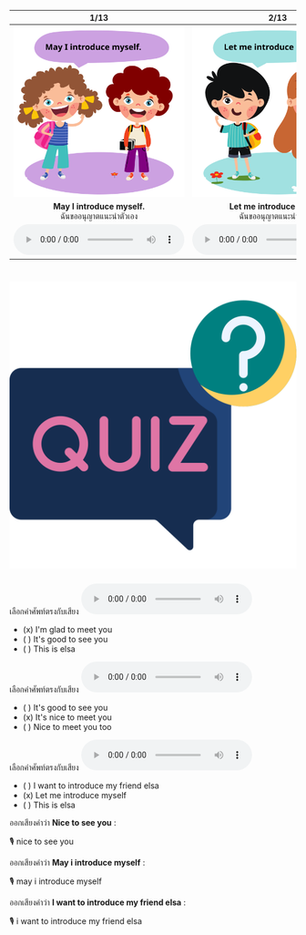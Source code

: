 <div class="carrousel">


|1/13|2/13|3/13|4/13|5/13|6/13|7/13|8/13|9/13|10/13|11/13|12/13|13/13|
| :----: | :----: | :----: | :----: | :----: | :----: | :----: | :----: | :----: | :----: | :----: | :----: | :----: |
|![](/media/img/Self&#x20;and&#x20;others&#x20;introduction__May&#x20;I&#x20;introduce&#x20;myself.svg)|![](/media/img/Self&#x20;and&#x20;others&#x20;introduction__Let&#x20;me&#x20;introduce&#x20;myself.svg)|![](/media/img/Self&#x20;and&#x20;others&#x20;introduction__My&#x20;name&#x20;is&#x20;Jenny.svg)|![](/media/img/Self&#x20;and&#x20;others&#x20;introduction__Nice&#x20;to&#x20;see&#x20;you.svg)|![](/media/img/Self&#x20;and&#x20;others&#x20;introduction__I'm&#x20;Anna.svg)|![](/media/img/Self&#x20;and&#x20;others&#x20;introduction__It's&#x20;nice&#x20;to&#x20;meet&#x20;you.svg)|![](/media/img/Self&#x20;and&#x20;others&#x20;introduction__Nice&#x20;to&#x20;meet&#x20;you.svg)|![](/media/img/Self&#x20;and&#x20;others&#x20;introduction__Nice&#x20;to&#x20;meet&#x20;you&#x20;too.svg)|![](/media/img/Self&#x20;and&#x20;others&#x20;introduction__I&#x20;want&#x20;to&#x20;introduce&#x20;my&#x20;friend&#x20;Elsa.svg)|![](/media/img/Self&#x20;and&#x20;others&#x20;introduction__I'm&#x20;glad&#x20;to&#x20;meet&#x20;you.svg)|![](/media/img/Self&#x20;and&#x20;others&#x20;introduction__I'm&#x20;glad&#x20;to&#x20;see&#x20;you.svg)|![](/media/img/Self&#x20;and&#x20;others&#x20;introduction__This&#x20;is&#x20;Elsa.svg)|![](/media/img/Self&#x20;and&#x20;others&#x20;introduction__It's&#x20;good&#x20;to&#x20;see&#x20;you.svg)|
|**May I introduce myself.**<br>ฉันขออนุญาตแนะนําตัวเอง|**Let me introduce myself.**<br>ฉันขออนุญาตแนะนําตัวเอง|**My name is Jenny.**<br>ฉันชื่อเจนนี่|**Nice to see you.**<br>ดีใจที่ได้เจอคุณ|**I'm Anna.**<br>ฉันชื่อแอนนา|**It's nice to meet you.**<br>ยินดีที่ได้รู้จัก|**Nice to meet you.**<br>ยินดีที่ได้รู้จัก|**Nice to meet you too.**<br>ยินดีที่ได้รู้จักเช่นกัน|**I want to introduce my friend Elsa.**<br>ฉันอยากแนะนําเพื่อนชื่อเอลซ่า|**I'm glad to meet you.**<br>ยินดีที่ได้รู้จัก|**I'm glad to see you.**<br>ฉันดีใจที่ได้เจอคุณ|**This is Elsa.**<br>นี่คือเอลซ่า|**It's good to see you.**<br>ดีใจที่ได้เจอคุณ|
|![](/media/audio/May&#x20;I&#x20;introduce&#x20;myself.mp3)|![](/media/audio/Let&#x20;me&#x20;introduce&#x20;myself.mp3)|![](/media/audio/My&#x20;name&#x20;is&#x20;Jenny.mp3)|![](/media/audio/Nice&#x20;to&#x20;see&#x20;you.mp3)|![](/media/audio/I'm&#x20;Anna.mp3)|![](/media/audio/It's&#x20;nice&#x20;to&#x20;meet&#x20;you.mp3)|![](/media/audio/Nice&#x20;to&#x20;meet&#x20;you.mp3)|![](/media/audio/Nice&#x20;to&#x20;meet&#x20;you&#x20;too.mp3)|![](/media/audio/I&#x20;want&#x20;to&#x20;introduce&#x20;my&#x20;friend&#x20;Elsa.mp3)|![](/media/audio/I'm&#x20;glad&#x20;to&#x20;meet&#x20;you.mp3)|![](/media/audio/I'm&#x20;glad&#x20;to&#x20;see&#x20;you.mp3)|![](/media/audio/This&#x20;is&#x20;Elsa.mp3)|![](/media/audio/It's&#x20;good&#x20;to&#x20;see&#x20;you.mp3)|

</div>



# ![icon](/media/icons/quiz.svg) 


เลือกคำศัพท์ตรงกับเสียง ![](/media/audio/I'm&#x20;glad&#x20;to&#x20;meet&#x20;you.mp3) 
 - (x) I'm glad to meet you
 - ( ) It's good to see you
 - ( ) This is elsa


เลือกคำศัพท์ตรงกับเสียง ![](/media/audio/It's&#x20;nice&#x20;to&#x20;meet&#x20;you.mp3) 
 - ( ) It's good to see you
 - (x) It's nice to meet you
 - ( ) Nice to meet you too


เลือกคำศัพท์ตรงกับเสียง ![](/media/audio/Let&#x20;me&#x20;introduce&#x20;myself.mp3) 
 - ( ) I want to introduce my friend elsa
 - (x) Let me introduce myself
 - ( ) This is elsa

ออกเสียงคำว่า **Nice to see you** :

🎙️ nice to see you

ออกเสียงคำว่า **May i introduce myself** :

🎙️ may i introduce myself

ออกเสียงคำว่า **I want to introduce my friend elsa** :

🎙️ i want to introduce my friend elsa

